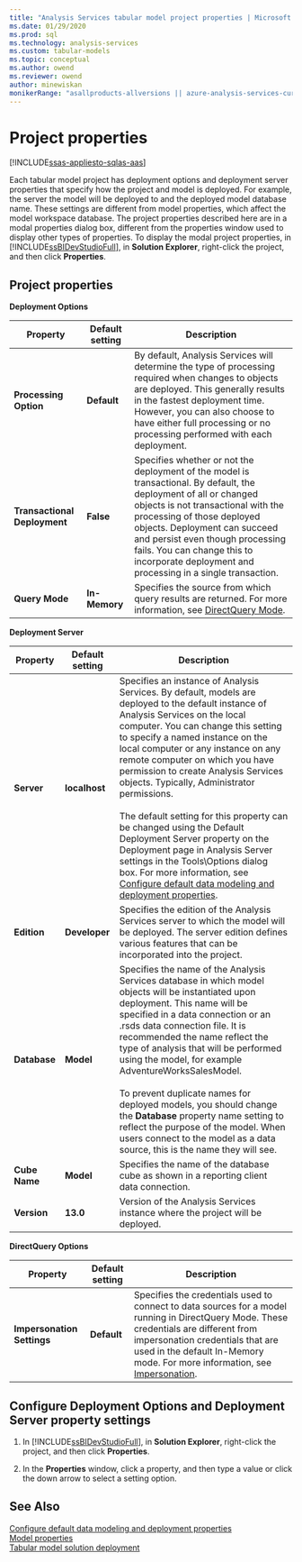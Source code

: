 ```yaml
---
title: "Analysis Services tabular model project properties | Microsoft Docs"
ms.date: 01/29/2020
ms.prod: sql
ms.technology: analysis-services
ms.custom: tabular-models
ms.topic: conceptual
ms.author: owend
ms.reviewer: owend
author: minewiskan
monikerRange: "asallproducts-allversions || azure-analysis-services-current || >= sql-analysis-services-2016"
---
```

# Project properties 
[!INCLUDE[ssas-appliesto-sqlas-aas](../../includes/ssas-appliesto-sqlas-aas.md)]

  Each tabular model project has deployment options and deployment server properties that specify how the project and model is deployed. For example, the server the model will be deployed to and the deployed model database name. These settings are different from model properties, which affect the model workspace database. The project properties described here are in a modal properties dialog box, different from the properties window used to display other types of properties. To display the modal project properties, in [!INCLUDE[ssBIDevStudioFull](../../includes/ssbidevstudiofull-md.md)], in **Solution Explorer**, right-click the project, and then click **Properties**.  
  
  
##  <a name="bkmk_proj_properties"></a> Project properties  
 **Deployment Options**  
  
|Property|Default setting|Description|  
|--------------|---------------------|-----------------|  
|**Processing Option**|**Default**|By default, Analysis Services will determine the type of processing required when changes to objects are deployed. This generally results in the fastest deployment time. However, you can also choose to have either full processing or no processing performed with each deployment.|  
|**Transactional Deployment**|**False**|Specifies whether or not the deployment of the model is transactional. By default, the deployment of all or changed objects is not transactional with the processing of those deployed objects. Deployment can succeed and persist even though processing fails. You can change this to incorporate deployment and processing in a single transaction.|  
|**Query Mode**|**In-Memory**|Specifies the source from which query results are returned. For more information, see [DirectQuery Mode](../../analysis-services/tabular-models/directquery-mode-ssas-tabular.md).|  
  
 **Deployment Server**  
  
|Property|Default setting|Description|  
|--------------|---------------------|-----------------|  
|**Server**|**localhost**|Specifies an instance of Analysis Services. By default, models are deployed to the default instance of Analysis Services on the local computer. You can change this setting to specify a named instance on the local computer or any instance on any remote computer on which you have permission to create Analysis Services objects. Typically, Administrator permissions.<br /><br /> The default setting for this property can be changed using the Default Deployment Server property on the Deployment page in Analysis Server settings in the Tools\Options dialog box. For more information, see [Configure default data modeling and deployment properties](../../analysis-services/tabular-models/configure-default-data-modeling-and-deployment-properties-ssas-tabular.md).|  
|**Edition**|**Developer**|Specifies the edition of the Analysis Services server to which the model will be deployed. The server edition defines various features that can be incorporated into the project.|  
|**Database**|**Model**|Specifies the name of the Analysis Services database in which model objects will be instantiated upon deployment. This name will be specified in a data connection or an .rsds data connection file. It is recommended the name reflect the type of analysis that will be performed using the model, for example AdventureWorksSalesModel.<br /><br /> To prevent duplicate names for deployed models, you should change the **Database** property name setting to reflect the purpose of the model. When users connect to the model as a data source, this is the name they will see.|  
|**Cube Name**|**Model**|Specifies the name of the database cube as shown in a reporting client data connection.|  
|**Version**|**13.0**|Version of the Analysis Services instance where the project will be deployed.|  
  
 **DirectQuery Options**  
  
|Property|Default setting|Description|  
|--------------|---------------------|-----------------|  
|**Impersonation Settings**|**Default**|Specifies the credentials used to connect to data sources for a model running in DirectQuery Mode. These credentials are different from impersonation credentials that are used in the default In-Memory mode. For more information, see [Impersonation](../../analysis-services/tabular-models/impersonation-ssas-tabular.md).|  
  
##  <a name="bkmk_conf_proj_settings"></a> Configure Deployment Options and Deployment Server property settings  
  
1.  In [!INCLUDE[ssBIDevStudioFull](../../includes/ssbidevstudiofull-md.md)], in **Solution Explorer**, right-click the project, and then click **Properties**.  
  
2.  In the **Properties** window, click a property, and then type a value or click the down arrow to select a setting option.  
  
## See Also  
 [Configure default data modeling and deployment properties](../../analysis-services/tabular-models/configure-default-data-modeling-and-deployment-properties-ssas-tabular.md)   
 [Model properties](../../analysis-services/tabular-models/model-properties-ssas-tabular.md)   
 [Tabular model solution deployment](../../analysis-services/deployment/tabular-model-solution-deployment-ssas-tabular.md)  
  
  
